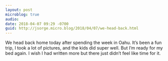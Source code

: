 ```yaml
---
layout: post
microblog: true
audio: 
date: 2018-04-07 09:29 -0700
guid: http://jsorge.micro.blog/2018/04/07/we-head-back.html
---
```

We head back home today after spending the week in Oahu. It’s been a fun trip, I took a lot of pictures, and the kids did super well. But I’m ready for my bed again. I wish I had written more but there just didn’t feel like time for it.
